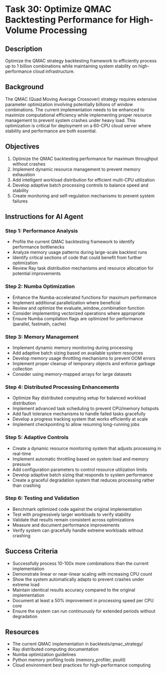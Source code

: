 # Task 30: Optimize QMAC Backtesting Performance for High-Volume Processing

## Description
Optimize the QMAC strategy backtesting framework to efficiently process up to 1 billion combinations while maintaining system stability on high-performance cloud infrastructure.

## Background
The QMAC (Quad Moving Average Crossover) strategy requires extensive parameter optimization involving potentially billions of window combinations. The current implementation needs to be enhanced to maximize computational efficiency while implementing proper resource management to prevent system crashes under heavy load. This optimization is critical for deployment on a 60-CPU cloud server where stability and performance are both essential.

## Objectives
1. Optimize the QMAC backtesting performance for maximum throughput without crashes
2. Implement dynamic resource management to prevent memory exhaustion
3. Add intelligent workload distribution for efficient multi-CPU utilization
4. Develop adaptive batch processing controls to balance speed and stability
5. Create monitoring and self-regulation mechanisms to prevent system failures

## Instructions for AI Agent

### Step 1: Performance Analysis
- Profile the current QMAC backtesting framework to identify performance bottlenecks
- Analyze memory usage patterns during large-scale backtest runs
- Identify critical sections of code that could benefit from further optimization
- Review Ray task distribution mechanisms and resource allocation for potential improvements

### Step 2: Numba Optimization
- Enhance the Numba-accelerated functions for maximum performance
- Implement additional parallelization where beneficial
- Review and optimize the evaluate_window_combination function
- Consider implementing vectorized operations where appropriate
- Ensure Numba compilation flags are optimized for performance (parallel, fastmath, cache)

### Step 3: Memory Management
- Implement dynamic memory monitoring during processing
- Add adaptive batch sizing based on available system resources
- Develop memory usage throttling mechanisms to prevent OOM errors
- Implement proper cleanup of temporary objects and enforce garbage collection
- Consider using memory-mapped arrays for large datasets

### Step 4: Distributed Processing Enhancements
- Optimize Ray distributed computing setup for balanced workload distribution
- Implement advanced task scheduling to prevent CPU/memory hotspots
- Add fault tolerance mechanisms to handle failed tasks gracefully
- Develop a progress tracking system that works efficiently at scale
- Implement checkpointing to allow resuming long-running jobs

### Step 5: Adaptive Controls
- Create a dynamic resource monitoring system that adjusts processing in real-time
- Implement automatic throttling based on system load and memory pressure
- Add configuration parameters to control resource utilization limits
- Develop adaptive batch sizing that responds to system performance
- Create a graceful degradation system that reduces processing rather than crashing

### Step 6: Testing and Validation
- Benchmark optimized code against the original implementation
- Test with progressively larger workloads to verify stability
- Validate that results remain consistent across optimizations
- Measure and document performance improvements
- Verify system can gracefully handle extreme workloads without crashing

## Success Criteria
- Successfully process 10-100x more combinations than the current implementation
- Demonstrate linear or near-linear scaling with increasing CPU count
- Show the system automatically adapts to prevent crashes under extreme load
- Maintain identical results accuracy compared to the original implementation
- Document at least a 50% improvement in processing speed per CPU core
- Ensure the system can run continuously for extended periods without degradation

## Resources
- The current QMAC implementation in backtests/qmac_strategy/
- Ray distributed computing documentation
- Numba optimization guidelines
- Python memory profiling tools (memory_profiler, psutil)
- Cloud environment best practices for high-performance computing 